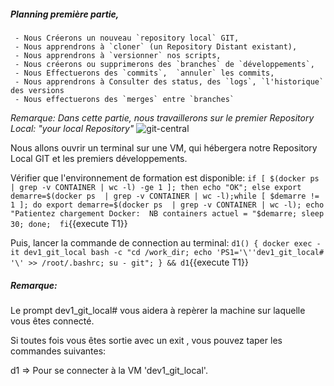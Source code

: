 
 
##### Planning première partie, 

     - Nous Créerons un nouveau `repository local` GIT,
     - Nous apprendrons à `cloner` (un Repository Distant existant),
     - Nous apprendrons à `versionner` nos scripts,
     - Nous créerons ou supprimerons des `branches` de `développements`, 
     - Nous Effectuerons des `commits`,  `annuler` les commits,
     - Nous apprendrons à Consulter des status, des `logs`, `l'historique` des versions
     - Nous effectuerons des `merges` entre `branches`
     
_Remarque: Dans cette partie, nous travaillerons sur le premier Repository Local: "your local Repository"_
![git-central](/testgitessai/scenarios/git_training_part1/assets/git-central.png)





Nous allons ouvrir un terminal sur une VM, qui hébergera notre Repository Local GIT et les premiers développements.

Vérifier que l'environnement de formation est disponible:
`if [ $(docker ps  | grep -v CONTAINER | wc -l) -ge 1 ]; then echo "OK"; else export demarre=$(docker ps  | grep -v CONTAINER | wc -l);while [ $demarre != 1 ]; do export demarre=$(docker ps  | grep -v CONTAINER | wc -l); echo "Patientez chargement Docker:  NB containers actuel = "$demarre; sleep 30; done;  fi`{{execute T1}}

Puis, lancer la commande de connection au terminal:
`d1() { docker exec -it dev1_git_local bash -c "cd /work_dir; echo 'PS1='\''dev1_git_local# '\' >> /root/.bashrc; su - git"; } && d1`{{execute T1}}


##### _Remarque_:
Le prompt dev1_git_local#  vous aidera à repèrer la machine sur laquelle vous êtes connecté.

Si toutes fois vous êtes sortie avec un exit , vous pouvez taper les commandes suivantes:

d1 => Pour se connecter à la VM 'dev1_git_local'.
